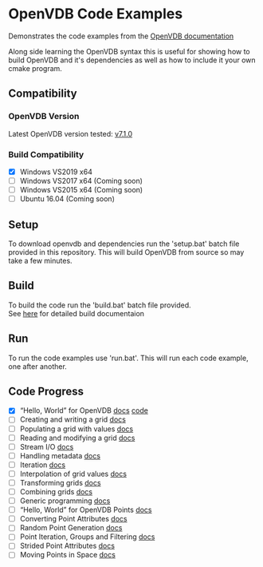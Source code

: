 # OpenVDB Code Examples
Demonstrates the code examples from the [OpenVDB documentation](https://www.openvdb.org/documentation/doxygen/codeExamples.html)

Along side learning the OpenVDB syntax this is useful for showing how to build OpenVDB and it's dependencies as well as how to include it your own cmake program. 

## Compatibility
### OpenVDB Version
Latest OpenVDB version tested: [v7.1.0](https://github.com/AcademySoftwareFoundation/openvdb/commit/1673faca40db14eddd2f26bda3015a38e1f73a22)

### Build Compatibility
- [x] Windows VS2019 x64
- [ ] Windows VS2017 x64 (Coming soon)
- [ ] Windows VS2015 x64 (Coming soon)
- [ ] Ubuntu 16.04 (Coming soon)

## Setup
To download openvdb and dependencies run the 'setup.bat' batch file provided in this repository.
This will build OpenVDB from source so may take a few minutes. 

## Build
To build the code run the 'build.bat' batch file provided.  
See [here](https://www.openvdb.org/documentation/doxygen/build.html) for detailed build documentaion

## Run 
To run the code examples use 'run.bat'. This will run each code example, one after another. 

## Code Progress
- [x] “Hello, World” for OpenVDB [docs](https://www.openvdb.org/documentation/doxygen/codeExamples.html#sHelloWorld) [code](src/vdb_helloworld.cpp)
- [ ] Creating and writing a grid [docs](https://www.openvdb.org/documentation/doxygen/codeExamples.html#sAllocatingGrids)
- [ ] Populating a grid with values [docs](https://www.openvdb.org/documentation/doxygen/codeExamples.html#sPopulatingGrids)
- [ ] Reading and modifying a grid [docs](https://www.openvdb.org/documentation/doxygen/codeExamples.html#sModifyingGrids)
- [ ] Stream I/O [docs](https://www.openvdb.org/documentation/doxygen/codeExamples.html#sStreamIO)
- [ ] Handling metadata [docs](https://www.openvdb.org/documentation/doxygen/codeExamples.html#sHandlingMetadata)
- [ ] Iteration [docs](https://www.openvdb.org/documentation/doxygen/codeExamples.html#sIteration)
- [ ] Interpolation of grid values [docs](https://www.openvdb.org/documentation/doxygen/codeExamples.html#sInterpolation)
- [ ] Transforming grids [docs](https://www.openvdb.org/documentation/doxygen/codeExamples.html#sXformTools)
- [ ] Combining grids [docs](https://www.openvdb.org/documentation/doxygen/codeExamples.html#sCombiningGrids)
- [ ] Generic programming [docs](https://www.openvdb.org/documentation/doxygen/codeExamples.html#sGenericProg)
- [ ] “Hello, World” for OpenVDB Points [docs](https://www.openvdb.org/documentation/doxygen/codeExamples.html#sPointsHelloWorld)
- [ ] Converting Point Attributes [docs](https://www.openvdb.org/documentation/doxygen/codeExamples.html#sPointsConversion)
- [ ] Random Point Generation [docs](https://www.openvdb.org/documentation/doxygen/codeExamples.html#sPointsGeneration)
- [ ] Point Iteration, Groups and Filtering [docs](https://www.openvdb.org/documentation/doxygen/codeExamples.html#sPointIterationFiltering)
- [ ] Strided Point Attributes [docs](https://www.openvdb.org/documentation/doxygen/codeExamples.html#sPointStride)
- [ ] Moving Points in Space [docs](https://www.openvdb.org/documentation/doxygen/codeExamples.html#sPointMove)